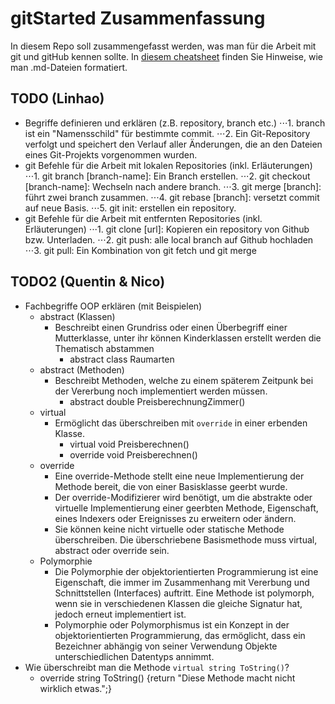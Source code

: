 # gitStarted Zusammenfassung
In diesem Repo soll zusammengefasst werden, was man für die Arbeit mit git und gitHub kennen sollte.
In [diesem cheatsheet](https://github.com/adam-p/markdown-here/wiki/Markdown-Cheatsheet) finden Sie Hinweise, wie man .md-Dateien formatiert.

## TODO (Linhao)
- Begriffe definieren und erklären (z.B. repository, branch etc.)
⋅⋅⋅1. branch ist ein "Namensschild" für bestimmte commit.
⋅⋅⋅2. Ein Git-Repository verfolgt und speichert den Verlauf aller Änderungen, die an den Dateien eines Git-Projekts vorgenommen wurden.
- git Befehle für die Arbeit mit lokalen Repositories (inkl. Erläuterungen)
⋅⋅⋅1. git branch [branch-name]: Ein Branch erstellen.
⋅⋅⋅2. git checkout [branch-name]: Wechseln nach andere branch.
⋅⋅⋅3. git merge [branch]: führt zwei branch zusammen.
⋅⋅⋅4. git rebase [branch]: versetzt commit auf neue Basis.
⋅⋅⋅5. git init: erstellen ein repository.
- git Befehle für die Arbeit mit entfernten Repositories (inkl. Erläuterungen)
⋅⋅⋅1. git clone [url]: Kopieren ein repository von Github bzw. Unterladen.
⋅⋅⋅2. git push: alle local branch auf Github hochladen
⋅⋅⋅3. git pull: Ein Kombination von git fetch und git merge
## TODO2 (Quentin & Nico)
- Fachbegriffe OOP erklären (mit Beispielen)
  - abstract (Klassen)
    - Beschreibt einen Grundriss oder einen Überbegriff einer Mutterklasse, unter ihr können Kinderklassen erstellt werden die Thematisch abstammen
      - abstract class Raumarten
  - abstract (Methoden)
    - Beschreibt Methoden, welche zu einem späterem Zeitpunk bei der Vererbung noch implementiert werden müssen.
      - abstract double PreisberechnungZimmer()
  - virtual
    - Ermöglicht das überschreiben mit `override` in einer erbenden Klasse.
      - virtual void Preisberechnen()
      - override void Preisberechnen()
  - override
    - Eine override-Methode stellt eine neue Implementierung der Methode bereit, die von einer Basisklasse geerbt wurde.
    - Der override-Modifizierer wird benötigt, um die abstrakte oder virtuelle Implementierung einer geerbten Methode, Eigenschaft,   eines Indexers oder Ereignisses zu erweitern oder ändern.
    - Sie können keine nicht virtuelle oder statische Methode überschreiben. Die überschriebene Basismethode muss virtual, abstract oder override sein.
  - Polymorphie
    - Die Polymorphie der objektorientierten Programmierung ist eine Eigenschaft, die immer im Zusammenhang mit Vererbung und Schnittstellen (Interfaces) auftritt. Eine Methode ist polymorph, wenn sie in verschiedenen Klassen die gleiche Signatur hat, jedoch erneut implementiert ist.
    - Polymorphie oder Polymorphismus ist ein Konzept in der objektorientierten Programmierung, das ermöglicht, dass ein Bezeichner abhängig von seiner Verwendung Objekte unterschiedlichen Datentyps annimmt.
- Wie überschreibt man die Methode `virtual string ToString()`?
  - override string ToString() {return "Diese Methode macht nicht wirklich etwas.";}
